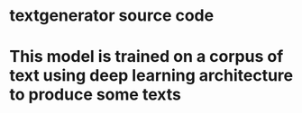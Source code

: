# textgenerator source code
# This model is trained on a corpus of text using deep learning architecture to produce some texts
